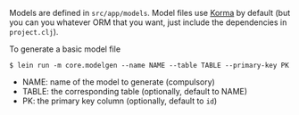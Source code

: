 Models are defined in `src/app/models`. Model files use
[Korma](http://sqlkorma.com/docs) by default (but you can you whatever ORM that
you want, just include the dependencies in `project.clj`).

To generate a basic model file

```
$ lein run -m core.modelgen --name NAME --table TABLE --primary-key PK
```

- NAME: name of the model to generate (compulsory)
- TABLE: the corresponding table (optionally, default to NAME)
- PK: the primary key column (optionally, default to `id`)
